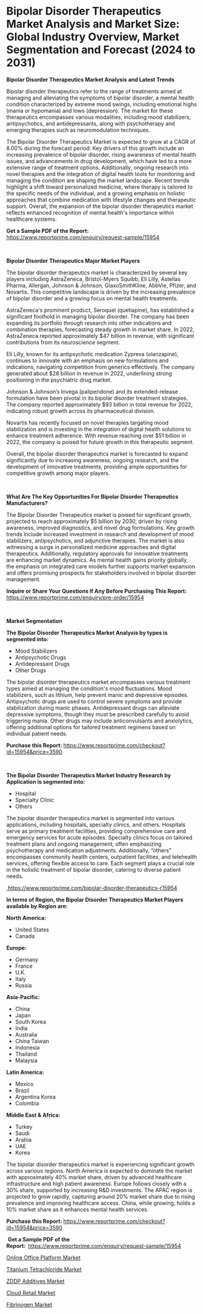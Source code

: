 <p><h1>Bipolar Disorder Therapeutics Market Analysis and Market Size: Global Industry Overview, Market Segmentation and Forecast (2024 to 2031)</h1></p><p><strong>Bipolar Disorder Therapeutics Market Analysis and Latest Trends</strong></p>
<p><p>Bipolar disorder therapeutics refer to the range of treatments aimed at managing and alleviating the symptoms of bipolar disorder, a mental health condition characterized by extreme mood swings, including emotional highs (mania or hypomania) and lows (depression). The market for these therapeutics encompasses various modalities, including mood stabilizers, antipsychotics, and antidepressants, along with psychotherapy and emerging therapies such as neuromodulation techniques.</p><p>The Bipolar Disorder Therapeutics Market is expected to grow at a CAGR of 8.00% during the forecast period. Key drivers of this growth include an increasing prevalence of bipolar disorder, rising awareness of mental health issues, and advancements in drug development, which have led to a more extensive range of treatment options. Additionally, ongoing research into novel therapies and the integration of digital health tools for monitoring and managing the condition are shaping the market landscape. Recent trends highlight a shift toward personalized medicine, where therapy is tailored to the specific needs of the individual, and a growing emphasis on holistic approaches that combine medication with lifestyle changes and therapeutic support. Overall, the expansion of the bipolar disorder therapeutics market reflects enhanced recognition of mental health's importance within healthcare systems.</p></p>
<p><strong>Get a Sample PDF of the Report:&nbsp;</strong> <a href="https://www.reportprime.com/enquiry/request-sample/15954?utm_campaign=1789&utm_medium=2&utm_source=Github&utm_content=ia&utm_term=25122024&utm_id=bipolar-disorder-therapeutics">https://www.reportprime.com/enquiry/request-sample/15954</a></p>
<p>&nbsp;</p>
<p><strong>Bipolar Disorder Therapeutics Major Market Players</strong></p>
<p><p>The bipolar disorder therapeutics market is characterized by several key players including AstraZeneca, Bristol-Myers Squibb, Eli Lilly, Astellas Pharma, Allergan, Johnson & Johnson, GlaxoSmithKline, AbbVie, Pfizer, and Novartis. This competitive landscape is driven by the increasing prevalence of bipolar disorder and a growing focus on mental health treatments.</p><p>AstraZeneca's prominent product, Seroquel (quetiapine), has established a significant foothold in managing bipolar disorder. The company has been expanding its portfolio through research into other indications and combination therapies, forecasting steady growth in market share. In 2022, AstraZeneca reported approximately $47 billion in revenue, with significant contributions from its neuroscience segment.</p><p>Eli Lilly, known for its antipsychotic medication Zyprexa (olanzapine), continues to innovate with an emphasis on new formulations and indications, navigating competition from generics effectively. The company generated about $28 billion in revenue in 2022, underlining strong positioning in the psychiatric drug market.</p><p>Johnson & Johnson’s Invega (paliperidone) and its extended-release formulation have been pivotal in its bipolar disorder treatment strategies. The company reported approximately $93 billion in total revenue for 2022, indicating robust growth across its pharmaceutical division.</p><p>Novartis has recently focused on novel therapies targeting mood stabilization and is investing in the integration of digital health solutions to enhance treatment adherence. With revenue reaching over $51 billion in 2022, the company is poised for future growth in this therapeutic segment.</p><p>Overall, the bipolar disorder therapeutics market is forecasted to expand significantly due to increasing awareness, ongoing research, and the development of innovative treatments, providing ample opportunities for competitive growth among major players.</p></p>
<p>&nbsp;</p>
<p><strong>What Are The Key Opportunities For Bipolar Disorder Therapeutics Manufacturers?</strong></p>
<p><p>The Bipolar Disorder Therapeutics market is poised for significant growth, projected to reach approximately $5 billion by 2030, driven by rising awareness, improved diagnostics, and novel drug formulations. Key growth trends include increased investment in research and development of mood stabilizers, antipsychotics, and adjunctive therapies. The market is also witnessing a surge in personalized medicine approaches and digital therapeutics. Additionally, regulatory approvals for innovative treatments are enhancing market dynamics. As mental health gains priority globally, the emphasis on integrated care models further supports market expansion and offers promising prospects for stakeholders involved in bipolar disorder management.</p></p>
<p><strong>Inquire or Share Your Questions If Any Before Purchasing This Report:</strong> <a href="https://www.reportprime.com/enquiry/pre-order/15954?utm_campaign=1789&utm_medium=2&utm_source=Github&utm_content=ia&utm_term=25122024&utm_id=bipolar-disorder-therapeutics">https://www.reportprime.com/enquiry/pre-order/15954</a></p>
<p>&nbsp;</p>
<p><strong>Market Segmentation</strong></p>
<p><strong>The Bipolar Disorder Therapeutics Market Analysis by types is segmented into:</strong></p>
<p><ul><li>Mood Stabilizers</li><li>Antipsychotic Drugs</li><li>Antidepressant Drugs</li><li>Other Drugs</li></ul></p>
<p><p>The bipolar disorder therapeutics market encompasses various treatment types aimed at managing the condition's mood fluctuations. Mood stabilizers, such as lithium, help prevent manic and depressive episodes. Antipsychotic drugs are used to control severe symptoms and provide stabilization during manic phases. Antidepressant drugs can alleviate depressive symptoms, though they must be prescribed carefully to avoid triggering mania. Other drugs may include anticonvulsants and anxiolytics, offering additional options for tailored treatment regimens based on individual patient needs.</p></p>
<p><strong>Purchase this Report:&nbsp;</strong><a href="https://www.reportprime.com/checkout?id=15954&price=3590&utm_campaign=1789&utm_medium=2&utm_source=Github&utm_content=ia&utm_term=25122024&utm_id=bipolar-disorder-therapeutics">https://www.reportprime.com/checkout?id=15954&price=3590</a></p>
<p>&nbsp;</p>
<p><strong>The Bipolar Disorder Therapeutics Market Industry Research by Application is segmented into:</strong></p>
<p><ul><li>Hospital</li><li>Specialty Clinic</li><li>Others</li></ul></p>
<p><p>The bipolar disorder therapeutics market is segmented into various applications, including hospitals, specialty clinics, and others. Hospitals serve as primary treatment facilities, providing comprehensive care and emergency services for acute episodes. Specialty clinics focus on tailored treatment plans and ongoing management, often emphasizing psychotherapy and medication adjustments. Additionally, “others” encompasses community health centers, outpatient facilities, and telehealth services, offering flexible access to care. Each segment plays a crucial role in the holistic treatment of bipolar disorder, catering to diverse patient needs.</p></p>
<p><a href="https://www.reportprime.com/bipolar-disorder-therapeutics-r15954?utm_campaign=1789&utm_medium=2&utm_source=Github&utm_content=ia&utm_term=25122024&utm_id=bipolar-disorder-therapeutics">&nbsp;https://www.reportprime.com/bipolar-disorder-therapeutics-r15954</a></p>
<p><strong>In terms of Region, the Bipolar Disorder Therapeutics Market Players available by Region are:</strong></p>
<p>
    <p> <strong> North America: </strong>
        <ul>
            <li>United States</li>
            <li>Canada</li>
        </ul>
        </p> 
    <p> <strong> Europe: </strong>
        <ul>
            <li>Germany</li>
            <li>France</li>
            <li>U.K.</li>
            <li>Italy</li>
            <li>Russia</li>
        </ul>
        </p> 
    <p> <strong> Asia-Pacific: </strong>
        <ul>
            <li>China</li>
            <li>Japan</li>
            <li>South Korea</li>
            <li>India</li>
            <li>Australia</li>
            <li>China Taiwan</li>
            <li>Indonesia</li>
            <li>Thailand</li>
            <li>Malaysia</li>
        </ul>
        </p> 
    <p> <strong> Latin America: </strong>
        <ul>
            <li>Mexico</li>
            <li>Brazil</li>
            <li>Argentina Korea</li>
            <li>Colombia</li>
        </ul>
        </p> 
    <p> <strong> Middle East & Africa: </strong>
        <ul>
            <li>Turkey</li>
            <li>Saudi</li>
            <li>Arabia</li>
            <li>UAE</li>
            <li>Korea</li>
        </ul>
    </p>
    </p>
<p><p>The bipolar disorder therapeutics market is experiencing significant growth across various regions. North America is expected to dominate the market with approximately 40% market share, driven by advanced healthcare infrastructure and high patient awareness. Europe follows closely with a 30% share, supported by increasing R&D investments. The APAC region is projected to grow rapidly, capturing around 20% market share due to rising prevalence and improving healthcare access. China, while growing, holds a 10% market share as it enhances mental health services.</p></p>
<p><strong>Purchase this Report: </strong><a href="https://www.reportprime.com/checkout?id=15954&price=3590&utm_campaign=1789&utm_medium=2&utm_source=Github&utm_content=ia&utm_term=25122024&utm_id=bipolar-disorder-therapeutics">https://www.reportprime.com/checkout?id=15954&price=3590</a></p>
<p>&nbsp;<strong>Get a Sample PDF of the Report:&nbsp;&nbsp;</strong><a href="https://www.reportprime.com/enquiry/request-sample/15954?utm_campaign=1789&utm_medium=2&utm_source=Github&utm_content=ia&utm_term=25122024&utm_id=bipolar-disorder-therapeutics">https://www.reportprime.com/enquiry/request-sample/15954</a></p>
<p><strong></strong></p>
<p><p><a href="https://www.linkedin.com/pulse/driving-forces-behind-online-office-platform-market-rpdjc?utm_campaign=1789&utm_medium=2&utm_source=Github&utm_content=ia&utm_term=25122024&utm_id=bipolar-disorder-therapeutics">Online Office Platform Market</a></p><p><a href="https://www.linkedin.com/pulse/titanium-tetrachloride-market-expansion-from-2024-2031-growth-daise?utm_campaign=1789&utm_medium=2&utm_source=Github&utm_content=ia&utm_term=25122024&utm_id=bipolar-disorder-therapeutics">Titanium Tetrachloride Market</a></p><p><a href="https://www.linkedin.com/pulse/a-mkt-nova-vc8zf?utm_campaign=1789&utm_medium=2&utm_source=Github&utm_content=ia&utm_term=25122024&utm_id=bipolar-disorder-therapeutics">ZDDP Additives Market</a></p><p><a href="https://github.com/XavierTyler76/Market-Research-Report-List-1/blob/main/cloud-retail-market.md?utm_campaign=1789&utm_medium=2&utm_source=Github&utm_content=ia&utm_term=25122024&utm_id=bipolar-disorder-therapeutics">Cloud Retail Market</a></p><p><a href="https://www.linkedin.com/pulse/exploring-fibrinogen-market-trends-size-expected-cagr-from-pzsof?utm_campaign=1789&utm_medium=2&utm_source=Github&utm_content=ia&utm_term=25122024&utm_id=bipolar-disorder-therapeutics">Fibrinogen Market</a></p></p>